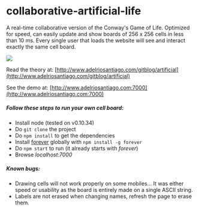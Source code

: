 # collaborative-artificial-life

A real-time collaborative version of the Conway's Game of Life. Optimized for speed, can easily update and show boards of 256 x 256 cells in less than 10 ms. Every single user that loads the website will see and interact exactly the same cell board.

![](http://adelriosantiago.com/articles/images/alife-final-animated.gif)

Read the theory at: [http://www.adelriosantiago.com/gitblog/artificial](http://www.adelriosantiago.com/gitblog/artificial)

See the demo at: [http://www.adelriosantiago.com:7000](http://www.adelriosantiago.com:7000)

##### Follow these steps to run your own cell board:

 - Install node (tested on v0.10.34)
 - Do `git clone` the project
 - Do `npm install` to get the dependencies
 - Install [forever](https://www.npmjs.com/package/forever) globally with `npm install -g forever`
 - Do `npm start` to run (it already starts with *forever*)
 - Browse *localhost:7000*
 

##### Known bugs:

 - Drawing cells will not work properly on some mobiles... It was either speed or usability as the board is entirely made on a single ASCII string.
 - Labels are not erased when changing names, refresh the page to erase them.

